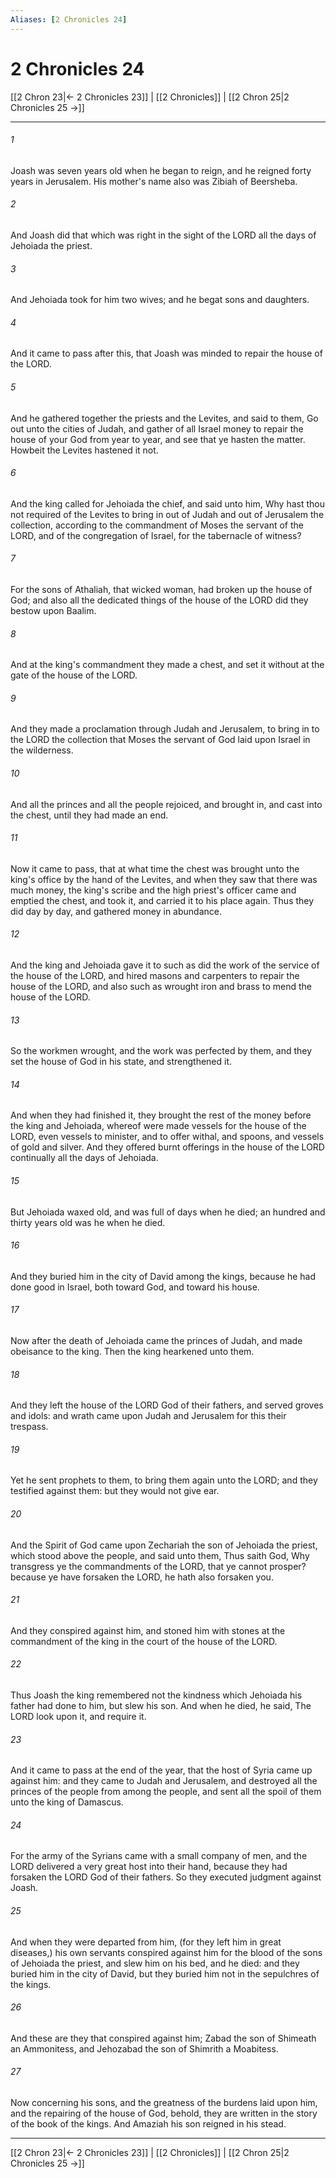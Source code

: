 ```yaml
---
Aliases: [2 Chronicles 24]
---
```

# 2 Chronicles 24

[[2 Chron 23|← 2 Chronicles 23]] | [[2 Chronicles]] | [[2 Chron 25|2 Chronicles 25 →]]
***



###### 1 
Joash was seven years old when he began to reign, and he reigned forty years in Jerusalem. His mother's name also was Zibiah of Beersheba. 

###### 2 
And Joash did that which was right in the sight of the LORD all the days of Jehoiada the priest. 

###### 3 
And Jehoiada took for him two wives; and he begat sons and daughters. 

###### 4 
And it came to pass after this, that Joash was minded to repair the house of the LORD. 

###### 5 
And he gathered together the priests and the Levites, and said to them, Go out unto the cities of Judah, and gather of all Israel money to repair the house of your God from year to year, and see that ye hasten the matter. Howbeit the Levites hastened it not. 

###### 6 
And the king called for Jehoiada the chief, and said unto him, Why hast thou not required of the Levites to bring in out of Judah and out of Jerusalem the collection, according to the commandment of Moses the servant of the LORD, and of the congregation of Israel, for the tabernacle of witness? 

###### 7 
For the sons of Athaliah, that wicked woman, had broken up the house of God; and also all the dedicated things of the house of the LORD did they bestow upon Baalim. 

###### 8 
And at the king's commandment they made a chest, and set it without at the gate of the house of the LORD. 

###### 9 
And they made a proclamation through Judah and Jerusalem, to bring in to the LORD the collection that Moses the servant of God laid upon Israel in the wilderness. 

###### 10 
And all the princes and all the people rejoiced, and brought in, and cast into the chest, until they had made an end. 

###### 11 
Now it came to pass, that at what time the chest was brought unto the king's office by the hand of the Levites, and when they saw that there was much money, the king's scribe and the high priest's officer came and emptied the chest, and took it, and carried it to his place again. Thus they did day by day, and gathered money in abundance. 

###### 12 
And the king and Jehoiada gave it to such as did the work of the service of the house of the LORD, and hired masons and carpenters to repair the house of the LORD, and also such as wrought iron and brass to mend the house of the LORD. 

###### 13 
So the workmen wrought, and the work was perfected by them, and they set the house of God in his state, and strengthened it. 

###### 14 
And when they had finished it, they brought the rest of the money before the king and Jehoiada, whereof were made vessels for the house of the LORD, even vessels to minister, and to offer withal, and spoons, and vessels of gold and silver. And they offered burnt offerings in the house of the LORD continually all the days of Jehoiada. 

###### 15 
But Jehoiada waxed old, and was full of days when he died; an hundred and thirty years old was he when he died. 

###### 16 
And they buried him in the city of David among the kings, because he had done good in Israel, both toward God, and toward his house. 

###### 17 
Now after the death of Jehoiada came the princes of Judah, and made obeisance to the king. Then the king hearkened unto them. 

###### 18 
And they left the house of the LORD God of their fathers, and served groves and idols: and wrath came upon Judah and Jerusalem for this their trespass. 

###### 19 
Yet he sent prophets to them, to bring them again unto the LORD; and they testified against them: but they would not give ear. 

###### 20 
And the Spirit of God came upon Zechariah the son of Jehoiada the priest, which stood above the people, and said unto them, Thus saith God, Why transgress ye the commandments of the LORD, that ye cannot prosper? because ye have forsaken the LORD, he hath also forsaken you. 

###### 21 
And they conspired against him, and stoned him with stones at the commandment of the king in the court of the house of the LORD. 

###### 22 
Thus Joash the king remembered not the kindness which Jehoiada his father had done to him, but slew his son. And when he died, he said, The LORD look upon it, and require it. 

###### 23 
And it came to pass at the end of the year, that the host of Syria came up against him: and they came to Judah and Jerusalem, and destroyed all the princes of the people from among the people, and sent all the spoil of them unto the king of Damascus. 

###### 24 
For the army of the Syrians came with a small company of men, and the LORD delivered a very great host into their hand, because they had forsaken the LORD God of their fathers. So they executed judgment against Joash. 

###### 25 
And when they were departed from him, (for they left him in great diseases,) his own servants conspired against him for the blood of the sons of Jehoiada the priest, and slew him on his bed, and he died: and they buried him in the city of David, but they buried him not in the sepulchres of the kings. 

###### 26 
And these are they that conspired against him; Zabad the son of Shimeath an Ammonitess, and Jehozabad the son of Shimrith a Moabitess. 

###### 27 
Now concerning his sons, and the greatness of the burdens laid upon him, and the repairing of the house of God, behold, they are written in the story of the book of the kings. And Amaziah his son reigned in his stead.

***
[[2 Chron 23|← 2 Chronicles 23]] | [[2 Chronicles]] | [[2 Chron 25|2 Chronicles 25 →]]
